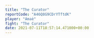 ```yaml
---
title: "The Curator"
reportCode: "A46Q8G9CDrYTftdK"
player: "Amaè"
fight: "The Curator"
date: 2021-07-11T18:57:14.471000+00:00
---
```

